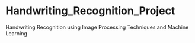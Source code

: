 # Handwriting_Recognition_Project
Handwriting Recognition using Image Processing Techniques and Machine Learning
